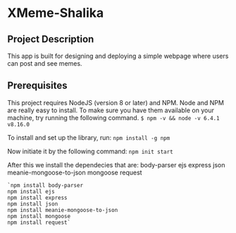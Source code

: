 # XMeme-Shalika

## Project Description
This app is built for designing and deploying a simple webpage where users can post and see memes.

## Prerequisites
This project requires NodeJS (version 8 or later) and NPM. Node and NPM are really easy to install. To make sure you have them available on your machine, try running the following command.
`$ npm -v && node -v
6.4.1
v8.16.0`

To install and set up the library, run:
`npm install -g npm`

Now initiate it by the following command:
`npm init start`

After this we install the dependecies that are:
    body-parser
    ejs
    express
    json
    meanie-mongoose-to-json
    mongoose
    request
    
    `npm install body-parser
    npm install ejs
    npm install express
    npm install json
    npm install meanie-mongoose-to-json
    npm install mongoose
    npm install request`
    
    
